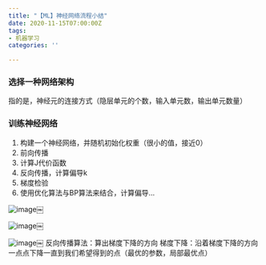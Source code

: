 ```yaml
---
title: "【ML】神经网络流程小结"
date: 2020-11-15T07:00:00Z
tags:
- 机器学习
categories: ''

---
```

### 选择一种网络架构

指的是，神经元的连接方式（隐层单元的个数，输入单元数，输出单元数量）

### 训练神经网络

1. 构建一个神经网络，并随机初始化权重（很小的值，接近0）
2. 前向传播
3. 计算J代价函数
4. 反向传播，计算偏导k
5. 梯度检验
6. 使用优化算法与BP算法来结合，计算偏导…

![image](https://cdn.sparkling.land/christy/images/BF409FAB-780B-4A34-A26A-1055EC48AA3E.jpg)￼

![image](https://cdn.sparkling.land/christy/images/C2254DF5-DBB0-4EDC-9592-90B8E08AD2DB.jpg)￼

![image](https://cdn.sparkling.land/christy/images/4E6D4BC0-A5D1-4FBF-AA50-DAE0A0603614.jpg)￼
反向传播算法：算出梯度下降的方向
梯度下降：沿着梯度下降的方向一点点下降一直到我们希望得到的点（最优的参数，局部最优点）
